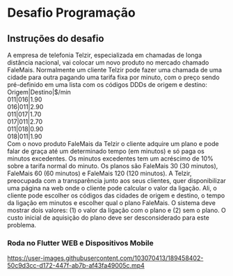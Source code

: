 <h1>Desafio Programação</h1>
<h2>Instruções do desafio</h2>
<p>A empresa de telefonia Telzir, especializada em chamadas de longa distância nacional, vai colocar
um novo produto no mercado chamado FaleMais.
Normalmente um cliente Telzir pode fazer uma chamada de uma cidade para outra pagando uma
tarifa fixa por minuto, com o preço sendo pré-definido em uma lista com os códigos DDDs de
origem e destino:<br>
Origem|Destino|$/min<br>
011|016|1.90<br>
016|011|2.90<br>
011|017|1.70<br>
017|011|2.70<br>
011|018|0.90<br>
018|011|1.90<br>
Com o novo produto FaleMais da Telzir o cliente adquire um plano e pode falar de graça até
um determinado tempo (em minutos) e só paga os minutos excedentes. Os minutos excedentes
tem um acréscimo de 10% sobre a tarifa normal do minuto. Os planos são FaleMais 30 (30
minutos), FaleMais 60 (60 minutos) e FaleMais 120 (120 minutos).
A Telzir, preocupada com a transparência junto aos seus clientes, quer disponibilizar uma
página na web onde o cliente pode calcular o valor da ligação. Ali, o cliente pode escolher os
códigos das cidades de origem e destino, o tempo da ligação em minutos e escolher qual o
plano FaleMais. O sistema deve mostrar dois valores: (1) o valor da ligação com o plano e (2)
sem o plano. O custo inicial de aquisição do plano deve ser desconsiderado para este problema.
</p>

<h3>Roda no Flutter WEB e Dispositivos Mobile</h3>


https://user-images.githubusercontent.com/103070413/189458402-50c9d3cc-d172-447f-ab7b-af43fa49005c.mp4

